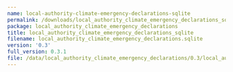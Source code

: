 ```yaml
---
name: local-authority-climate-emergency-declarations-sqlite
permalink: /downloads/local_authority_climate_emergency_declarations_sqlite/0_3
package: local_authority_climate_emergency_declarations
title: local_authority_climate_emergency_declarations_sqlite
filename: local_authority_climate_emergency_declarations.sqlite
version: '0.3'
full_version: 0.3.1
file: /data/local_authority_climate_emergency_declarations/0.3/local_authority_climate_emergency_declarations.sqlite
---
```

